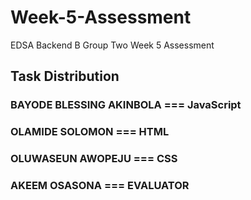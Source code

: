 # Week-5-Assessment
EDSA Backend B Group Two Week 5 Assessment

## Task Distribution
###     BAYODE BLESSING AKINBOLA    === JavaScript
###     OLAMIDE SOLOMON             === HTML
###     OLUWASEUN AWOPEJU           === CSS
###     AKEEM OSASONA               === EVALUATOR
